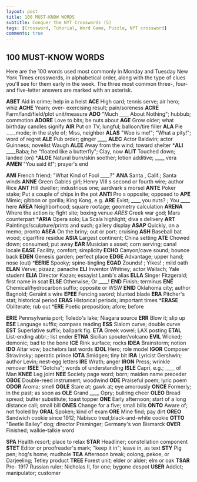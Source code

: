 ```yaml
---
layout: post
title: 100 MUST-KNOW WORDS
subtitle: Conquer the NYT Crosswords (5)
tags: [Crossword, Tutorial, Word Game, Puzzle, NYT crossword]
comments: true
---
```








## 100 MUST-KNOW WORDS

Here are the 100 words used most commonly in Monday and Tuesday New York Times crosswords, in alphabetical order, along with the type of clues you'll see for them early in the week. The three most common three-, four- and five-letter answers are marked with an asterisk.

**ABET** Aid in crime; help in a heist
**ACE** High card; tennis serve; air hero; whiz
**ACHE** Yearn; over- exercising result; pain/soreness
**ACRE** Farm/land/field/plot unit/measure
**ADO** "Much ____ About Nothing"; hubbub; commotion
**ADORE** Love to bits; be nuts about
**AGE** Grow older; what birthday candles signify
**AIR** Put on TV; lungful; balloon/tire filler
**ALA** Pie ____mode; in the style of; Miss, neighbor
**ALAS** "Woe is me!"; "What a pity!"; word of regret
**ALE** Pub order; ginger ____
**ALEC** Actor Baldwin; actor Guinness; novelist Waugh
**ALEE** Away from the wind; toward shelter
***ALI** ____Baba; he "floated like a butterfly"; Clay, now
**ALIT** Touched down; landed (on)
***ALOE** Natural burn/skin soother; lotion additive; ____ vera
**AMEN** "You said it!"; prayer's end

**AMI** French friend; "What Kind of Fool ____?"
**ANA** Santa , Calif.; Santa winds
**ANNE** Green Gables girl; Henry VIII s second or fourth wire; author Rice
**ANT**  Hill dweller; industrious one; aardvark s morsel
**ANTE** Poker stake; Put a couple of chips in the pot
**ANTI** Pro s opposite; opposed to
**APE** Mimic; gibbon or gorilla; King Kong, e.g.
**ARE** Exist; ____ you nuts? ; You ____ here
**AREA** Neighborhood; square rootage; geometry calculation
**ARENA** Where the action is; fight site; boxing venue
*ARES* Greek war god; Mars counterpart
***ARIA** Opera solo; La Scala highlight; diva s delivery
**ART** Paintings/sculpture/prints and such; gallery display
**ASAP** Quickly, on a memo; pronto
**ASEA**  On the briny; out or port; cruising
**ASH** Baseball bat wood; cigar/fire residue
**ASIA** Largest continent; China setting
**ATE** Chowed down; consumed; put away
**EAR** Musician s asset; corn serving; canal locale
**EASE** Facility; comfort; simplicity
**ECHO** Canyon/cave sound; bounce back
**EDEN** Genesis garden; perfect place
**EDGE** Advantage; upper hand; nose (out)
***EERIE** Spooky; spine-tingling
**EGAD** Zounds! ; Yikes! ; mild oath
**ELAN** Verve; pizazz; panache
**ELI** Inventor Whitney; actor Wallach; Yale student
**ELIA** Director Kazan; essayist Lamb's alias
**ELLA** Singer Fitzgerald; first name in scat
**ELSE** Otherwise; Or ____!
**END** Finish; terminus
**ENE** Chemical/hydrocarbon suffix; opposite or WSW
**ENID**  Oklahoma city; author Bagnold; Geraint s wire
**EPEE**  Fencing sword; blunted blade
**ERA** Pitcher's stat; historical period
**ERAS** Historical periods; important times
***ERASE** Obliterate; rub out
***ERE** Poetic preposition; afore; before

**ERIE** Pennsylvania port; Toledo's lake; Niagara source
**ERR** Blow it; slip up
**ESE** Language suffix; compass reading
**ESS** Slalom curve; double curve
**EST** Superlative suffix; ballpark fig.
**ETA** Greek vowel; LAX posting
**ETAL** List-ending abbr.; list ender
**ETNA** Sicilian spouter/volcano
**EVIL** Wicked; demonic; bad to the bone
**ICE** Rink surface; rocks
**IDEA** Brainstorm; notion
**IDO** Altar vow; bachelors last words
**IDOL** Hero; role model
**IGOR** Composer Stravinsky; operatic prince
**IOTA** Smidgen; tiny bit
**IRA** Lyricist Gershwin; author Levin; nest-egg letters
**IRE** Wrath; anger
**IRON** Press; wrinkle remover
**ISEE** "Gotcha"; words of understanding
**ISLE** Capri, e.g.; ____ of Man
**KNEE** Leg joint
**NEE** Society page word; born; maiden name preceder
**OBOE** Double-reed instrument; woodwind
**ODE** Praiseful poem; lyric poem
**ODOR** Aroma; smell
**OGLE** Stare at; gawk at; eye amorously
**ONCE** Formerly; in the past; as soon as
**OLE** Grand ____ Opry; bullring cheer
**OLEO** Bread spread; butter substitute; toast topper
**ONE** Early afternoon; start of a long distance call; small bill
**ONES** Change for a five; small bills
**ONTO** Aware of; not fooled by
**ORAL** Spoken; kind of exam
**ORE** Mine find; pay dirt
**OREO** Sandwich cookie since 1912; Nabisco treat;black-and-white cookie
**OTTO** "Beetle Bailey" dog; director Preminger; Germany's von Bismarck
**OVER** Finished; walkie-talkie word

**SPA** Health resort; place to relax
**STAR** Headliner; constellation component
**STET** Editor or proofreader's mark; "keep it in"; leave in, as text
**STY** Pig pen; hog's home; mudhole
**TEA** Afternoon break; oolong, pekoe, or Darjeeling; Tetley product
**TREE** Forest unit; elder or alder; elm or oak
**TSAR** Pre- 1917 Russian ruler; Nicholas II, for one; bygone despot
**USER** Addict; manipulator; customer